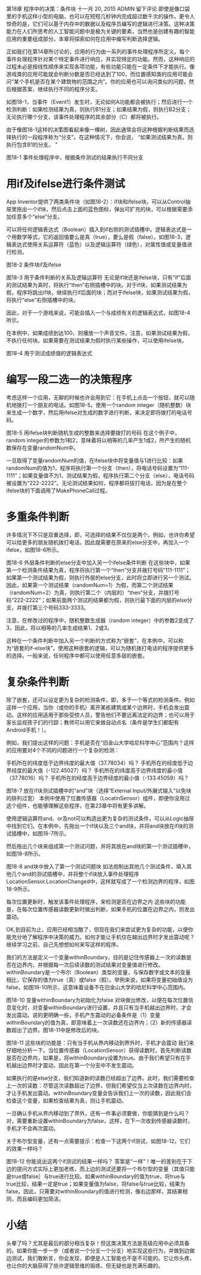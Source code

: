 第18章 程序中的决策：条件块
十一月 20, 2015 ADMIN	留下评论
即使是像口袋里的手机这样小型的电脑，也可以在短短几秒钟内完成超过数千次的操作。更令人惊奇的是，它们可以基于内存中的数据以及程序员编写的逻辑进行决策。这种决策能力在人们所思考的人工智能问题中是极为关键的要素，当然也是创建有趣的智能应用的重要组成部分。本章将探索如何在应用中编写判断选择逻辑。




 
正如我们在第14章所讨论的，应用的行为由一系列的事件处理程序所定义。每个事件处理程序针对某个特定事件进行响应，并实现特定的功能。然而，这种响应的过程未必是按线性顺序来实现各项功能，有些功能只能在一定条件下才能执行。像游戏类的应用可能就会判断分数是否已经达到了100，而位置感知类的应用可能会问“某个手机是否在某个建筑物的范围之内”。你的应用也可以询问类似的问题，然后根据答案，继续执行不同的程序分支。

如图18-1，当事件（Event1）发生时，无论如何A功能都会被执行；然后进行一个检测判断：如果检测结果为真，则执行B1分支；如果结果为假，则执行B2分支；无论执行哪个分支，该事件处理程序的其余部分（C）都将被执行。

由于像图18-1这样的决策图看起来像一棵树，因此通常会将这种根据判断结果而选择执行的一段程序称为“分支”。在这种情况下，你会说， “如果测试结果为真，则执行包含B1的分支。 ”

图18-1 事件处理程序中，根据条件测试的结果执行不同分支


# 用if及ifelse进行条件测试

App Inventor提供了两类条件块（如图18-2）：if块和ifelse块。可以从Control抽屉里拖出一个if块，然后点击上面的蓝色图标，弹出可扩充的块，可以根据需要添加任意多个“else”分支。

可以将任何逻辑表达式（Boolean）插入到if右侧的测试插槽中。逻辑表达式是一个用数学等式，它的返回值要么是真（true），要么是假（false）。如图18-3，逻辑表达式使用关系运算符（蓝色）以及逻辑运算符（绿色），对属性值或变量值进行检测。


图18-2 条件块if及ifelse

图18-3 用于条件判断的关系及逻辑运算符
无论是if块还是ifelse块，只有“if”后面的测试结果为真时，将执行“then”右侧插槽中的块。对于if块，如果测试结果为假，程序将跳出if块，继续执行if后面的块；而对于ifelse块，如果测试结果为假，将执行“else”右侧插槽中的块。

因此，对于一个游戏来说，可能会插入一个与成绩有关的逻辑表达式，如图18-4所示。

在本例中，如果成绩到达100，则播放一个声音文件。注意，如果测试结果为假，不执行任何块。如果需要在测试结果为假时执行某些操作，可以使用ifelse块。


图18-4 用于测试成绩值的逻辑表达式
# 编写一段二选一的决策程序

考虑这样一个应用，无聊的时候也许会用到它：在手机上点击一个按钮，就可以随机地拨打一个朋友的电话。如图18-5，使用一个random integer（随机整数）块来生成一个数字，然后用ifelse对生成的数字进行判断，来决定即将拨打的电话号码。


图18-5 用ifelse块判断随机生成的整数来选择要拨打的号码
在这个例子中，random integer的参数为1和2，意味着将以相等的几率产生1或2，所产生的随机数保存在变量randomNum中。

一旦取得了变量randomNum的值，在ifelse块中将变量值与1进行比较：如果randomNum的值为1，程序将执行第一个分支（then），将电话号码设置为“111-1111”；如果变量值不为1，测试结果为假，程序执行第二个分支（else），电话号码被设置为“222-2222”。无论测试结果如何，程序都将拔打电话，因为是在整个ifelse块的下面调用了MakePhoneCall过程。

# 多重条件判断

许多情况下不只是双重选择，即，可选择的结果不仅仅是两个。例如，也许你希望可以给更多的朋友随机拨打电话，因此就需要在原来的else分支中，再加入一个ifelse，如图18-6所示。


图18-6 外层条件判断的else分支中加入另一个ifelse条件判断
在这些块中，如果第一个检测条件结果为真，程序将执行第一个“then”分支并拨打号码“111-1111”；如果第一个测试结果为假，则执行外层的else分支，此时将立即进行另一个测试。因此，如果第一个测试结果（randomNum=1）为假，而第二个测试结果（randomNum=2）为真，则执行第二个（内层的）“then”分支，并拨打号码“222-2222”；如果前面两个测试的结果都为假，则执行最下面的内层的else分支，并拨打第三个号码333-3333。

注意，在修改过的程序中，随机整数生成器（random integer）中的参数2变成了3，因此，将以相等的几率生成结果1、2或3。

这种在一个条件判断中加入另一个判断的方式称为“嵌套”，在本例中，可以称为“嵌套的if-else块”，使用这种嵌套的逻辑，可以为随机拨打电话的程序提供更多的选择。一般来说，任何程序中都可以使用任意多层的嵌套。

# 复杂条件判断

除了嵌套，还可以设定更为复杂的检测条件，即，多于一个等式的检测条件。例如这样一个应用，当你（或你的手机）离开某栋建筑或某个边界时，手机会发出震动。这样的应用适用于那些受控人员，警告他们不要远离法定的边界；也可以用于家长监视孩子们的行踪；教师可以用它来做自动点名（条件是学生们都配有Android手机！）。

例如，我们提出这样的问题：手机是否在“旧金山大学哈尼科学中心”范围内？这样的应用要对4个不同的问题进行一个复杂的检测：

手机所在的纬度低于边界纬度的最大值（37.78034）吗？
手机所在的经度低于边界经度的最大值（-122.45027）吗？
手机所在的纬度高于边界纬度的最小值（37.78016）吗？
手机所在的经度高于边界经度的最小值（-133.45059）吗？

图18-7 放在if块测试插槽中的“and”块（选择“External Input/外展式输入”以免块的排列过宽）
本例中使用了位置传感器（LocatinSensor）组件，即便你没用过这个组件，也能够理解这些程序，在第23章中将有更多讲解。

使用逻辑运算符and、or及not可以构造出更为复杂的测试条件，可以从Logic抽屉中找到它们。在本例中，先拖出一个if块以及三个and块，并将and块放在if块的测试插槽中，如图18-7所示。

然后拖出几个块来组成第一个测试问题，并将其放在and块的第一个测试插槽中，如图18-8所示。


图18-8 and块中放入了第一个测试问题块
如法炮制出其他几个测试条件，填入其他几个and的测试插槽中，并将整个if块放入事件处理程序LocationSensor.LocationChanged中，这样就写成了一个检测边界的程序，如图18-9所示。


每次位置更新时，触发该事件处理程序，来检测是否在边界之内
这些块的功能是，在每次位置传感器读数更新时做出判断，如果手机的位置在边界之内，则发出震动。

OK,到目前为止，应用已经相当酷了，但现在我们来尝试更为复杂的功能，以便你能充分地了解程序中决策的威力。如何才能让手机仅在越出边界时才发出震动呢？继续学习之前，自己先想想如何来写这样的程序。

我们的方法是定义一个变量withinBoundary，目的是记住传感器上一次的读数是否在边界内，并根据每一次后续读数的测试结果对变量值进行修改。withinBoundary是一个布尔（Boolean）类型的变量，与保存数字或文本的变量相比，它保存的值为true（真）或false（假）。举例来说，如果将变量初始值设为false，如图18-10所示，这意味着设备不在旧金山大学的哈尼科学中心范围内。


图18-10 变量withinBoundary为初始化为false
对块做出修改，以便在每次位置信息变化时，对变量withinBoundary进行设置，并且只有当手机越出边界时，才会发出震动。说的更明确一些，手机产生震动的必备条件是（1）变量withinBoundary的值为真，即意味着上一次读数还在边界内；（2）新的传感器读数超出了边界。图18-11中是修改后的块。


图18-11 这些块的功能是：只有当手机从界内移动到界外时，手机才会震动
我们来仔细地分析一下。当位置传感器（LocationSensor）获得读数时，首先判断读数是否在边界内，如果是，将withinBoundary设置为true。由于我们希望只有在手机越出边界时才震动，因此在第一个分支中不发生震动。

如果执行的是else分支，我们知道新的读数已经超出了边界。此时，我们需要检查上一次的读数：尽管这次读数超出了边界，但我们希望仅当上次读数在边界内时，才让手机发出震动。withinBoundary变量会告诉我们上一次的读数，因此我们会检查这个变量，如果检查结果为真，则让手机震动。

一旦确认手机从界内移动到了界外，还有一件事必须要做，你能猜到是什么吗？对，需要重新设置withinBoundary为false，这样，在下一次收到传感器读数时，手机才不会再次震动。

关于布尔型变量，还有一点需要提示：检查一下这两个if测试，如图18-12，它们的效果一样吗？


图18-12 你能说出这两个if测试的结果一样吗？
答案是“一样”！唯一的差别在于下边的提问方式实际上更加老练，而上边的测试还要将一个布尔型的变量（其值只能是true或false）与true进行比较。如果withinBoundary的值为true，将true与true比较，结果一定是true；如果变量值为false，将false与true比较，结果为false。因此，只需要对withinBoundary的值进行检测，像右边那样，其结果相同，而且编码更加简洁。

# 小结

头晕了吗？尤其是最后的部分相当复杂！但这类决策方法是高级应用中必须具备的。如果你能一步一步（或者说一个分支一个分支）地实现这些行为，并做到边做边测试，我们敢断言，你会发现，即便是人工智能也不是不可能的。它让你头疼，也让你的大脑获得了些许逻辑思维的锻炼，但无疑也是充满乐趣的。
